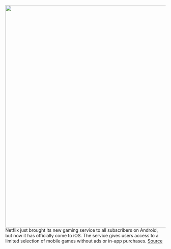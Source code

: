 <img src='https://cdn.vox-cdn.com/thumbor/ww1IOW25y8NI_qHbstdqtoQPsTA=/0x0:960x532/1200x800/filters:focal(404x190:556x342)/cdn.vox-cdn.com/uploads/chorus_image/image/70117698/Screen_Shot_2021_11_02_at_1.24.40_PM.0.png' width='700px' /><br/>
Netflix just brought its new gaming service to all subscribers on Android, but now it has officially come to iOS. The service gives users access to a limited selection of mobile games without ads or in-app purchases.
<a href='https://www.theverge.com/2021/11/9/22772480/netflix-games-apple-iphone-ipad-ios-subscription-app-store'> Source <a/>